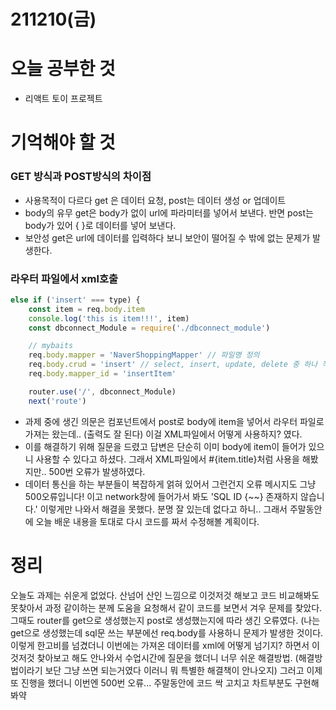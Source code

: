 # 211210(금)

# 오늘 공부한 것

- 리액트 토이 프로젝트

# 기억해야 할 것

### GET 방식과 POST방식의 차이점

- 사용목적이 다르다
  get 은 데이터 요청, post는 데이터 생성 or 업데이트
- body의 유무
  get은 body가 없이 url에 파라미터를 넣어서 보낸다.
  반면 post는 body가 있어 { }로 데이터를 넣어 보낸다.
- 보안성
  get은 url에 데이터를 입력하다 보니 보안이 떨어질 수 밖에 없는 문제가 발생한다.

### 라우터 파일에서 xml호출

```jsx
else if ('insert' === type) {
    const item = req.body.item
    console.log('this is item!!!', item)
    const dbconnect_Module = require('./dbconnect_module')

    // mybaits
    req.body.mapper = 'NaverShoppingMapper' // 파일명 정의
    req.body.crud = 'insert' // select, insert, update, delete 중 하나 작성
    req.body.mapper_id = 'insertItem'

    router.use('/', dbconnect_Module)
    next('route')
```

- 과제 중에 생긴 의문은 컴포넌트에서 post로 body에 item을 넣어서 라우터 파일로 가져는 왔는데.. (출력도 잘 된다) 이걸 XML파일에서 어떻게 사용하지? 였다.
- 이를 해결하기 위해 질문을 드렸고 답변은 단순히 이미 body에 item이 들어가 있으니 사용할 수 있다고 하셨다. 그래서 XML파일에서 #{item.title}처럼 사용을 해봤지만.. 500번 오류가 발생하였다.
- 데이터 통신을 하는 부분들이 복잡하게 얽혀 있어서 그런건지 오류 메시지도 그냥 500오류입니다! 이고 network창에 들어가서 봐도 'SQL ID {~~} 존재하지 않습니다.' 이렇게만 나와서 해결을 못했다. 분명 잘 있는데 없다고 하니.. 그래서 주말동안에 오늘 배운 내용을 토대로 다시 코드를 짜서 수정해볼 계획이다.

# 정리

오늘도 과제는 쉬운게 없었다. 산넘어 산인 느낌으로 이것저것 해보고 코드 비교해봐도 못찾아서 과정 같이하는 분께 도움을 요청해서 같이 코드를 보면서 겨우 문제를 찾았다. 그때도 router를 get으로 생성했는지 post로 생성했는지에 따라 생긴 오류였다. (나는 get으로 생성했는데 sql문 쓰는 부분에선 req.body를 사용하니 문제가 발생한 것이다. 이렇게 한고비를 넘겼더니 이번에는 가져온 데이터를 xml에 어떻게 넘기지? 하면서 이것저것 찾아보고 해도 안나와서 수업시간에 질문을 했더니 너무 쉬운 해결방법. (해결방법이라기 보단 그냥 쓰면 되는거였다 이러니 뭐 특별한 해결책이 안나오지) 그러고 이제 또 진행을 했더니 이번엔 500번 오류... 주말동안에 코드 싹 고치고 차트부분도 구현해 봐약
